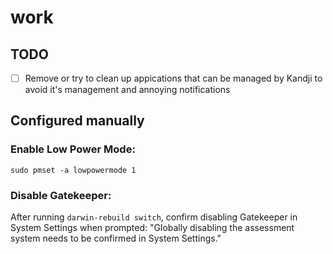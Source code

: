 # work

## TODO

- [ ] Remove or try to clean up appications that can be managed by Kandji to
      avoid it's management and annoying notifications

## Configured manually

### Enable Low Power Mode:

```console
sudo pmset -a lowpowermode 1
```

### Disable Gatekeeper:

After running `darwin-rebuild switch`, confirm disabling Gatekeeper in System Settings when prompted:
"Globally disabling the assessment system needs to be confirmed in System Settings."
